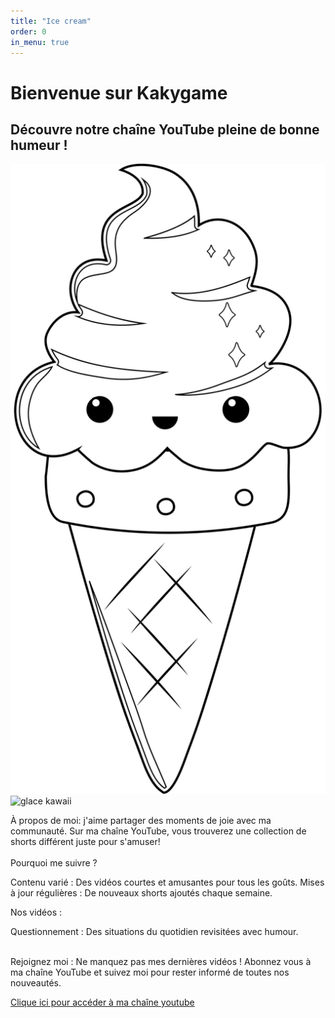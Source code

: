```yaml
---
title: "Ice cream"
order: 0
in_menu: true
---
```

<h1> Bienvenue sur Kakygame </h1>

<h2>Découvre notre chaîne YouTube pleine de bonne humeur ! </h2>

<img src="images/ice-cream-cone-6387867_1280.png" alt="glace kawaii" class="animee" >
<div class="image"> <img src="images/link images/ice-cream-cone-6387867_1280.png" alt="glace kawaii" class="bas"> </div>

<p>À propos de moi: j'aime partager des moments de joie avec ma communauté. Sur ma chaîne YouTube, vous trouverez une collection de shorts différent juste pour s'amuser! <br> <br>
Pourquoi me suivre ?

Contenu varié : Des vidéos courtes et amusantes pour tous les goûts. Mises à jour régulières : De nouveaux shorts ajoutés chaque semaine. <br>

Nos vidéos :

Questionnement : Des situations du quotidien revisitées avec humour. <br> <br>

Rejoignez moi : Ne manquez pas mes dernières vidéos ! Abonnez vous à ma chaîne YouTube et suivez moi pour rester informé de toutes nos nouveautés.

 </p>

 <a href="http://www.youtube.com/@Kaky_Game" target="_blank">Clique ici pour accéder à ma chaîne youtube</a> 